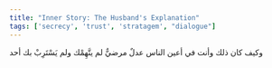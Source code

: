 ```yaml
---
title: "Inner Story: The Husband's Explanation"
tags: ['secrecy', 'trust', 'stratagem', "dialogue"]
---
```


 وكيف كان ذلك وأنت في أعين الناس عدلٌ مرضيٌّ لم يتَّهِمْك ولم يَسْتَرِبْ بك أحد

